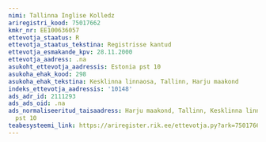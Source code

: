 ```yaml
---
nimi: Tallinna Inglise Kolledz
ariregistri_kood: 75017662
kmkr_nr: EE100636057
ettevotja_staatus: R
ettevotja_staatus_tekstina: Registrisse kantud
ettevotja_esmakande_kpv: 28.11.2000
ettevotja_aadress: .na
asukoht_ettevotja_aadressis: Estonia pst 10
asukoha_ehak_kood: 298
asukoha_ehak_tekstina: Kesklinna linnaosa, Tallinn, Harju maakond
indeks_ettevotja_aadressis: '10148'
ads_adr_id: 2111293
ads_ads_oid: .na
ads_normaliseeritud_taisaadress: Harju maakond, Tallinn, Kesklinna linnaosa, Estonia
  pst 10
teabesysteemi_link: https://ariregister.rik.ee/ettevotja.py?ark=75017662&ref=rekvisiidid
---
```

